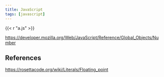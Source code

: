 ```yaml
---
title: JavaScript
tags: [javascript]
---
```


{{< r "a.js" >}}

<https://developer.mozilla.org/Web/JavaScript/Reference/Global_Objects/Number>

## References

<https://rosettacode.org/wiki/Literals/Floating_point>
